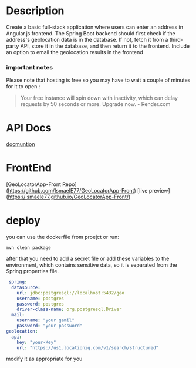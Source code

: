 # Description
Create a basic full-stack application where users can enter an address in Angular.js
frontend. The Spring Boot backend should first check if the address's geolocation data
is in the database. If not, fetch it from a third-party API, store it in the database, and
then return it to the frontend. Include an option to email the geolocation results in the
frontend

### important notes
Please note that hosting is free so you may have to wait a couple of minutes for it to open : 
> Your free instance will spin down with inactivity, which can delay requests by 50 seconds or more. Upgrade now. - Render.com

# API Docs
[docmuntion](https://geolocator-app-nfcj.onrender.com/swagger-ui/index.html)

# FrontEnd
[GeoLocatorApp-Front Repo] (https://github.com/IsmaelE77/GeoLocatorApp-Front)
[live preview] (https://ismaele77.github.io/GeoLocatorApp-Front/)

# deploy
you can use the dockerfile from proejct or run:
```
mvn clean package
```
after that you need to add a secret file or add these variables to the environment, which contains sensitive data, so it is separated from the Spring properties file.
```yaml
 spring:
  datasource:
    url: jdbc:postgresql://localhost:5432/geo
    username: postgres
    password: postgres
    driver-class-name: org.postgresql.Driver
  mail:
    username: "your gamil"
    password: "your password"
geolocation:
  api:
    key: "your-Key"
    url: "https://us1.locationiq.com/v1/search/structured"
```
modify it as appropriate for you

